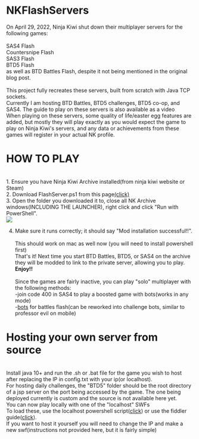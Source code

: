 # NKFlashServers
On April 29, 2022, Ninja Kiwi shut down their multiplayer servers for the following games:<br>
<br>
SAS4 Flash<br>
Countersnipe Flash<br>
SAS3 Flash<br>
BTD5 Flash<br>
as well as BTD Battles Flash, despite it not being mentioned in the original blog post.<br>
<br>
This project fully recreates these servers, built from scratch with Java TCP sockets.<br>
Currently I am hosting BTD Battles, BTD5 challenges, BTD5 co-op, and SAS4. The guide to play on these servers is also available as a video<br>
When playing on these servers, some quality of life/easter egg features are added, but mostly they will play exactly as you would expect the game to play on Ninja Kiwi's servers, and any data or achievements from these games will register in your actual NK profile.<br>
<h1>
HOW TO PLAY<br></h1>
<br>
1. Ensure you have Ninja Kiwi Archive installed(from ninja kiwi website or Steam)<br>
2. Download FlashServer.ps1 from this page<a href = https://github.com/GlennnM/NKFlashServers/releases/tag/v2.0>(click)</a><br>
3. Open the folder you downloaded it to, close all NK Archive windows(INCLUDING THE LAUNCHER), right click and click "Run with PowerShell".<br>
<img src = https://user-images.githubusercontent.com/77253453/174930851-e4e85f61-5b8d-415c-ba27-a7497d3e557a.png><br>

4. Make sure it runs correctly; it should say "Mod installation successful!!".<br><br>This should work on mac as well now (you will need to install powershell first)<br>
That's it! Next time you start BTD Battles, BTD5, or SAS4 on the archive they will be modded to link to the private server, allowing you to play.<br><b>Enjoy!!</b><br>
<br>Since the games are fairly inactive, you can play "solo" multiplayer with the following methods:<br>
-join code 400 in SAS4 to play a boosted game with bots(works in any mode)<br>
-<a href = https://github.com/Kinnay/Bloons-Terminator>bots</a> for battles flash(can be reworked into challenge bots, similar to professor evil on mobile)<br>
<h1>
Hosting your own server from source<br>
  </h1>
<br>
Install java 10+ and run the .sh or .bat file for the game you wish to host after replacing the IP in config.txt with your ip(or localhost).<br>
For hosting daily challenges, the "BTD5" folder should be the root directory of a jsp server on the port being accessed by the game. The one being deployed currently is custom and the source is not available here yet.<br>
You can now play locally with one of the "localhost" SWFs<br> To load these, use the localhost powershell script(<a href=https://github.com/GlennnM/NKFlashServers/blob/main/FlashClient_localhost.ps1>click</a>) or use the fiddler guide(<a href = https://github.com/GlennnM/NKFlashServers/blob/main/Fiddler-guide.md>click</a>). <br>
If you want to host it yourself you will need to change the IP and make a new swf(instructions not provided here, but it is fairly simple)<br>
<br>

